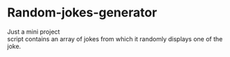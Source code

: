 # Random-jokes-generator
Just a mini project<br/> 
script contains an array of jokes from which it randomly displays one of the joke.

